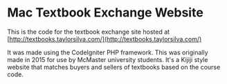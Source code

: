 # Mac Textbook Exchange Website

This is the code for the textbook exchange site hosted at [http://textbooks.taylorsilva.com/](http://textbooks.taylorsilva.com/)

It was made using the CodeIgniter PHP framework. This was originally made in 2015 for use by McMaster university students. It's a Kijiji style website that matches buyers and sellers of textbooks based on the course code.